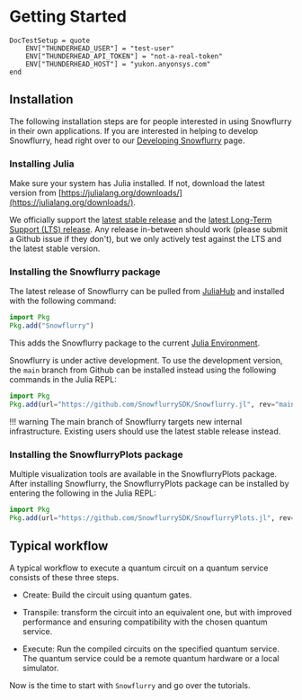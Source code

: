 # Getting Started

```@meta
DocTestSetup = quote
    ENV["THUNDERHEAD_USER"] = "test-user"
    ENV["THUNDERHEAD_API_TOKEN"] = "not-a-real-token"
    ENV["THUNDERHEAD_HOST"] = "yukon.anyonsys.com"
end
```

## Installation

The following installation steps are for people interested in using Snowflurry in their own applications. If you are interested in helping to develop Snowflurry, head right over to our [Developing Snowflurry](./development.md) page.

### Installing Julia

Make sure your system has Julia installed. If not, download the latest version from [https://julialang.org/downloads/](https://julialang.org/downloads/).

We officially support the [latest stable release](https://julialang.org/downloads/#current_stable_release) and the [latest Long-Term Support (LTS) release](https://julialang.org/downloads/#long_term_support_release). Any release in-between should work (please submit a Github issue if they don't), but we only actively test against the LTS and the latest stable version.

### Installing the Snowflurry package

The latest release of Snowflurry can be pulled from [JuliaHub](https://juliahub.com/ui/Packages/General/Snowflurry) and installed with the following command:
```julia
import Pkg
Pkg.add("Snowflurry")
```

This adds the Snowflurry package to the current [Julia Environment](https://pkgdocs.julialang.org/v1/environments/).

Snowflurry is under active development. To use the development version, the `main` branch from Github can be installed instead using the following commands in the Julia REPL:

```julia
import Pkg
Pkg.add(url="https://github.com/SnowflurrySDK/Snowflurry.jl", rev="main")
```

!!! warning
    The main branch of Snowflurry targets new internal infrastructure. Existing users should use the latest stable release instead.

### Installing the SnowflurryPlots package

Multiple visualization tools are available in the SnowflurryPlots package. After installing
Snowflurry, the SnowflurryPlots package can be installed by entering the following in the
Julia REPL:
```julia
import Pkg
Pkg.add(url="https://github.com/SnowflurrySDK/SnowflurryPlots.jl", rev="main")
```

## Typical workflow

A typical workflow to execute a quantum circuit on a quantum service consists of these three steps.

- Create: Build the circuit using quantum gates.

- Transpile: transform the circuit into an equivalent one, but with improved performance and ensuring compatibility with the chosen quantum service.

- Execute: Run the compiled circuits on the specified quantum service. The quantum service could be a remote quantum hardware or a local simulator.


Now is the time to start with `Snowflurry` and go over the tutorials.
